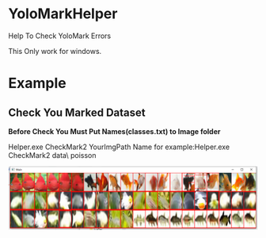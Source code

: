 # YoloMarkHelper
Help To Check YoloMark Errors

This Only work for windows.

# Example

## Check You Marked Dataset

**Before Check You Must Put Names(classes.txt) to Image folder**

Helper.exe CheckMark2 YourImgPath Name
for example:Helper.exe CheckMark2 data\ poisson



![image](https://github.com/xtayaitak/YoloMarkHelper/blob/master/image/CheckMark2.png)
